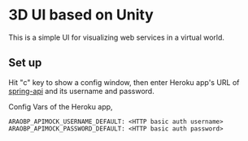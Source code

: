 # 3D UI based on Unity

This is a simple UI for visualizing web services in a virtual world.

## Set up

Hit "c" key to show a config window, then enter Heroku app's URL of [spring-api](https://github.com/araobp/spring-api) and its username and password.

Config Vars of the Heroku app,
```
ARAOBP_APIMOCK_USERNAME_DEFAULT: <HTTP basic auth username>
ARAOBP_APIMOCK_PASSWORD_DEFAULT: <HTTP basic auth password>
```
